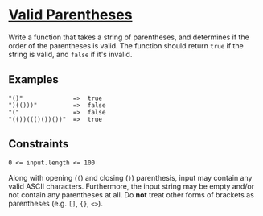 # [Valid Parentheses](https://www.codewars.com/kata/valid-parentheses "https://www.codewars.com/kata/52774a314c2333f0a7000688")

Write a function that takes a string of parentheses, and determines if the order of the parentheses
is valid. The function should return `true` if the string is valid, and `false` if it's invalid.

## Examples

```
"()"              =>  true
")(()))"          =>  false
"("               =>  false
"(())((()())())"  =>  true
```

## Constraints

`0 <= input.length <= 100`

Along with opening (`(`) and closing (`)`) parenthesis, input may contain any valid ASCII
characters. Furthermore, the input string may be empty and/or not contain any parentheses at all.
Do **not** treat other forms of brackets as parentheses (e.g. `[]`, `{}`, `<>`).